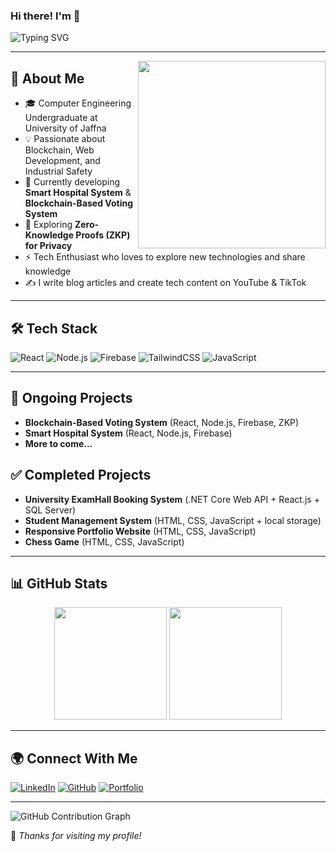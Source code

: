 ### Hi there! I'm <Your Name> 👋

![Typing SVG](https://readme-typing-svg.herokuapp.com?font=Fira+Code&weight=600&size=22&pause=1000&color=3498DB&center=true&vCenter=true&width=600&lines=Computer+Engineering+Undergraduate;Blockchain+Enthusiast+%7C+Web+Developer;Smart+Hospital+%7C+Voting+System+Developer;Passionate+about+Technology+%26+Innovation)

---

<img align="right" src="https://media.giphy.com/media/qgQUggAC3Pfv687qPC/giphy.gif" width="300" />

## 🚀 About Me

- 🎓 Computer Engineering Undergraduate at University of Jaffna
- 💡 Passionate about Blockchain, Web Development, and Industrial Safety
- 🔭 Currently developing **Smart Hospital System** & **Blockchain-Based Voting System**
- 🌱 Exploring **Zero-Knowledge Proofs (ZKP) for Privacy**
- ⚡ Tech Enthusiast who loves to explore new technologies and share knowledge
- ✍️ I write blog articles and create tech content on YouTube & TikTok

---

## 🛠️ Tech Stack

![React](https://img.shields.io/badge/-React-61DAFB?logo=react&logoColor=white&style=flat-square)
![Node.js](https://img.shields.io/badge/-Node.js-339933?logo=node.js&logoColor=white&style=flat-square)
![Firebase](https://img.shields.io/badge/-Firebase-FFCA28?logo=firebase&logoColor=white&style=flat-square)
![TailwindCSS](https://img.shields.io/badge/-TailwindCSS-06B6D4?logo=tailwind-css&logoColor=white&style=flat-square)
![JavaScript](https://img.shields.io/badge/-JavaScript-F7DF1E?logo=javascript&logoColor=black&style=flat-square)

---

## 🚧 Ongoing Projects

- **Blockchain-Based Voting System** (React, Node.js, Firebase, ZKP)
- **Smart Hospital System** (React, Node.js, Firebase)
- **More to come...**

## ✅ Completed Projects

- **University ExamHall Booking System** (.NET Core Web API + React.js + SQL Server)
- **Student Management System** (HTML, CSS, JavaScript + local storage)
- **Responsive Portfolio Website** (HTML, CSS, JavaScript)
- **Chess Game** (HTML, CSS, JavaScript)

---

## 📊 GitHub Stats

<p align="center">
  <img src="https://github-readme-stats.vercel.app/api?username=your-github-username&show_icons=true&theme=tokyonight" height="180px" />
  <img src="https://github-readme-streak-stats.herokuapp.com/?user=your-github-username&theme=tokyonight" height="180px" />
</p>

---

## 🌍 Connect With Me

[![LinkedIn](https://img.shields.io/badge/-LinkedIn-blue?logo=linkedin&logoColor=white&style=flat-square)](https://linkedin.com/in/your-profile)
[![GitHub](https://img.shields.io/badge/-GitHub-181717?logo=github&logoColor=white&style=flat-square)](https://github.com/your-github-username)
[![Portfolio](https://img.shields.io/badge/-Portfolio-FF5722?logo=google-chrome&logoColor=white&style=flat-square)](https://your-portfolio.com)

---

![GitHub Contribution Graph](https://github-readme-activity-graph.vercel.app/graph?username=your-github-username&theme=react-dark)

🌟 _Thanks for visiting my profile!_

